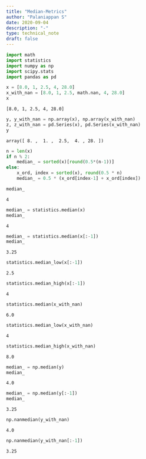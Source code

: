 ```yaml
---
title: "Median-Metrics"
author: "Palaniappan S"
date: 2020-09-04
description: "-"
type: technical_note
draft: false
---
```


```python
import math
import statistics
import numpy as np
import scipy.stats
import pandas as pd
```


```python
x = [8.0, 1, 2.5, 4, 28.0]
x_with_nan = [8.0, 1, 2.5, math.nan, 4, 28.0]
x
```




    [8.0, 1, 2.5, 4, 28.0]




```python
y, y_with_nan = np.array(x), np.array(x_with_nan)
z, z_with_nan = pd.Series(x), pd.Series(x_with_nan)
y
```




    array([ 8. ,  1. ,  2.5,  4. , 28. ])




```python
n = len(x)
if n % 2:
    median_ = sorted(x)[round(0.5*(n-1))]
else:
    x_ord, index = sorted(x), round(0.5 * n)
    median_ = 0.5 * (x_ord[index-1] + x_ord[index])

median_
```




    4




```python
median_ = statistics.median(x)
median_
```




    4




```python
median_ = statistics.median(x[:-1])
median_
```




    3.25




```python
statistics.median_low(x[:-1])
```




    2.5




```python
statistics.median_high(x[:-1])
```




    4




```python
statistics.median(x_with_nan)
```




    6.0




```python
statistics.median_low(x_with_nan)
```




    4




```python
statistics.median_high(x_with_nan)
```




    8.0




```python
median_ = np.median(y)
median_
```




    4.0




```python
median_ = np.median(y[:-1])
median_
```




    3.25




```python
np.nanmedian(y_with_nan)
```




    4.0




```python
np.nanmedian(y_with_nan[:-1])
```




    3.25


